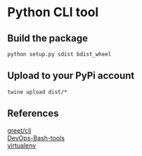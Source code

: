 # Python CLI tool

## Build the package
```
python setup.py sdist bdist_wheel
```

## Upload to your PyPi account
```
twine upload dist/* 
```

## References
[greet/cli](https://github.com/cdeil/python-cli-examples/blob/master/click/greet/cli.py) \
[DevOps-Bash-tools](https://github.com/HariSekhon/DevOps-Bash-tools) \
[virtualenv](https://click.palletsprojects.com/en/8.0.x/quickstart/#virtualenv)

